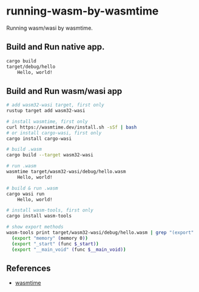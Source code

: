 # running-wasm-by-wasmtime

Running wasm/wasi by wasmtime.

## Build and Run native app.

```sh
cargo build
target/debug/hello
    Hello, world!
```

## Build and Run wasm/wasi app

```sh
# add wasm32-wasi target, first only
rustup target add wasm32-wasi

# install wasmtime, first only
curl https://wasmtime.dev/install.sh -sSf | bash
# or install cargo-wasi, first only
cargo install cargo-wasi

# build .wasm
cargo build --target wasm32-wasi

# run .wasm
wasmtime target/wasm32-wasi/debug/hello.wasm
    Hello, world!

# build & run .wasm
cargo wasi run
    Hello, world!

# install wasm-tools, first only
cargo install wasm-tools

# show export methods
wasm-tools print target/wasm32-wasi/debug/hello.wasm | grep "(export" 
  (export "memory" (memory 0))
  (export "_start" (func $_start))
  (export "__main_void" (func $__main_void))
```

## References

- [wasmtime](https://github.com/bytecodealliance/wasmtime)
